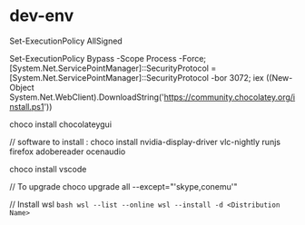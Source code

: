 # dev-env

Set-ExecutionPolicy AllSigned

Set-ExecutionPolicy Bypass -Scope Process -Force; [System.Net.ServicePointManager]::SecurityProtocol = [System.Net.ServicePointManager]::SecurityProtocol -bor 3072; iex ((New-Object System.Net.WebClient).DownloadString('https://community.chocolatey.org/install.ps1'))

choco install chocolateygui

// software to install :
choco install nvidia-display-driver vlc-nightly runjs firefox adobereader ocenaudio

choco install vscode

// To upgrade
choco upgrade all --except="'skype,conemu'"

// Install wsl
`` bash
wsl --list --online
wsl --install -d <Distribution Name>
``
